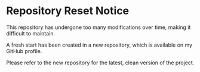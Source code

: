 # Repository Reset Notice

This repository has undergone too many modifications over time, making it difficult to maintain.  

A fresh start has been created in a new repository, which is available on my GitHub profile.

Please refer to the new repository for the latest, clean version of the project.
